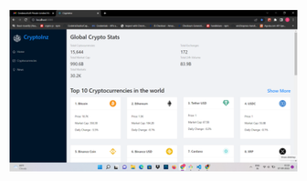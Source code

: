 <p align="center">
    <a href="https://crypto-app-six-lac.vercel.app/"><img src='./src/Images/cryptoApp-desktop.png' width="1000" title="click to visit site"></a>
</p>

